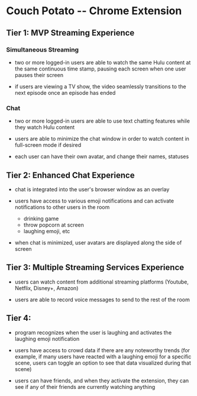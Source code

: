# Couch Potato -- Chrome Extension

## Tier 1: MVP Streaming Experience

### Simultaneous Streaming
- two or more logged-in users are able to watch the same Hulu content at the same continuous time stamp, pausing each screen when one user pauses their screen

- if users are viewing a TV show, the video seamlessly transitions to the next episode once an episode has ended

### Chat
- two or more logged-in users are able to use text chatting features while they watch Hulu content

- users are able to minimize the chat window in order to watch content in full-screen mode if desired

- each user can have their own avatar, and change their names, statuses


## Tier 2: Enhanced Chat Experience
- chat is integrated into the user's browser window as an overlay

- users have access to various emoji notifications and can activate notifications to other users in the room
  - drinking game
  - throw popcorn at screen
  - laughing emoji, etc

- when chat is minimized, user avatars are displayed along the side of screen


## Tier 3: Multiple Streaming Services Experience
- users can watch content from additional streaming platforms (Youtube, Netflix, Disney+, Amazon)

- users are able to record voice messages to send to the rest of the room


## Tier 4:
- program recognizes when the user is laughing and activates the laughing emoji notification

- users have access to crowd data if there are any noteworthy trends (for example, if many users have reacted with a laughing emoji for a specific scene, users can toggle an option to see that data visualized during that scene)

- users can have friends, and when they activate the extension, they can see if any of their friends are currently watching anything
